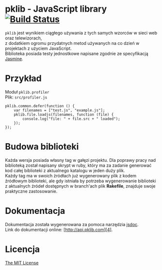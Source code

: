 # pklib - JavaScript library [![Build Status](https://secure.travis-ci.org/piecioshka/pklib.png?branch=master)](http://travis-ci.org/piecioshka/pklib)

`pklib` jest wynikiem ciągłego używania z tych samych wzorców w sieci web oraz telewizorach,<br />
z dodatkiem ogromu przydatnych metod używanych na co dzień w projektach z użyciem JavaScript.<br />
Biblioteka posiada testy jednostkowe napisane zgodnie ze specyfikacją [Jasmine][1].

Przykład
========

Moduł `pklib.profiler`<br />
Plik: `src/profiler.js`

```
pklib.common.defer(function () {
    var filenames = ["test.js", "example.js"];
    pklib.file.loadjs(filenames, function (file) {
        console.log("file: " + file.src + " loaded");
    });
});
```

Budowa biblioteki
=================

Każda wersja posiada własny tag w gałęzi projektu. Dla poprawy pracy nad biblioteką został napisany skrypt w ruby,
który ma za zadanie generować kod całej biblioteki z aktualnego katalogu w jeden duży plik. <br />
Każdy tag ma w swoich żródłach już wygenerowany plik z kodem źródłowym biblioteki, ale gdy istniała by potrzeba
wygenerowanie biblioteki z aktualnych źródeł dostępnych w branch'ach plik **Rakefile**, znajduje swoje praktyczne zastosowanie.

Dokumentacja
============

Dokumentacja została wygenerowana za pomoca narzędzia [jsdoc][3].<br />
Link do dokumentacji online: [http://api.pklib.com][4].

Licencja
========

[The MIT License][2]

[1]: http://pivotal.github.io/jasmine/
[2]: http://pklib.com/licencja.html
[3]: https://github.com/jsdoc3/jsdoc
[4]: http://api.pklib.com

